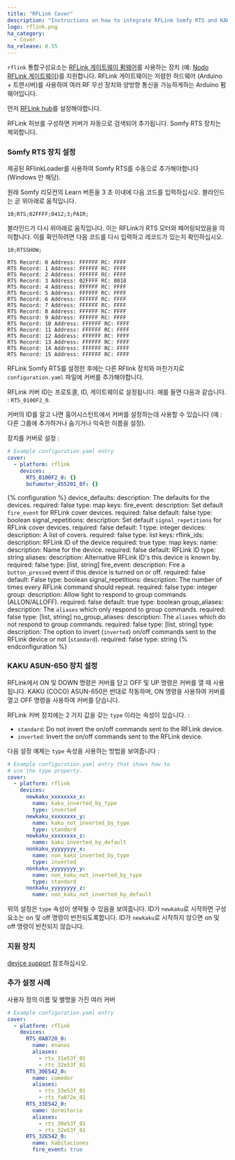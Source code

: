 ```yaml
---
title: "RFLink Cover"
description: "Instructions on how to integrate RFLink Somfy RTS and KAKU ASUN-650 covers into Home Assistant."
logo: rflink.png
ha_category:
  - Cover
ha_release: 0.55
---
```


`rflink` 통합구성요소는 [RFLink 게이트웨이 펌웨어](http://www.nemcon.nl/blog2/)를 사용하는 장치 (예: [Nodo RFLink 게이트웨이](https://www.nodo-shop.nl/nl/21-rflink-gateway))를 지원합니다. RFLink 게이트웨이는 저렴한 하드웨어 (Arduino + 트랜시버)를 사용하여 여러 RF 무선 장치와 양방향 통신을 가능하게하는 Arduino 펌웨어입니다.

먼저 [RFLink hub](/integrations/rflink/)를 설정해야합니다.

RFLink 허브를 구성하면 커버가 자동으로 검색되어 추가됩니다. Somfy RTS 장치는 제외합니다.

### Somfy RTS 장치 설정

제공된 RFlinkLoader를 사용하여 Somfy RTS를 수동으로 추가해야합니다 (Windows 만 해당).

원래 Somfy 리모컨의 Learn 버튼을 3 초 이내에 다음 코드를 입력하십시오. 블라인드는 곧 위아래로 움직입니다.

```text
10;RTS;02FFFF;0412;3;PAIR;
```

블라인드가 다시 위아래로 움직입니다. 이는 RFLink가 RTS 모터와 페어링되었음을 의미합니다.
이를 확인하려면 다음 코드를 다시 입력하고 레코드가 있는지 확인하십시오.

```text
10;RTSSHOW;
```

```text
RTS Record: 0 Address: FFFFFF RC: FFFF
RTS Record: 1 Address: FFFFFF RC: FFFF
RTS Record: 2 Address: FFFFFF RC: FFFF
RTS Record: 3 Address: 02FFFF RC: 0018
RTS Record: 4 Address: FFFFFF RC: FFFF
RTS Record: 5 Address: FFFFFF RC: FFFF
RTS Record: 6 Address: FFFFFF RC: FFFF
RTS Record: 7 Address: FFFFFF RC: FFFF
RTS Record: 8 Address: FFFFFF RC: FFFF
RTS Record: 9 Address: FFFFFF RC: FFFF
RTS Record: 10 Address: FFFFFF RC: FFFF
RTS Record: 11 Address: FFFFFF RC: FFFF
RTS Record: 12 Address: FFFFFF RC: FFFF
RTS Record: 13 Address: FFFFFF RC: FFFF
RTS Record: 14 Address: FFFFFF RC: FFFF
RTS Record: 15 Address: FFFFFF RC: FFFF
```

RFLink Somfy RTS를 설정한 후에는 다른 RFlink 장치와 마찬가지로 `configuration.yaml` 파일에 커버를 추가해야합니다.

RFLink 커버 ID는 프로토콜, ID, 게이트웨이로 설정됩니다. 예를 들면 다음과 같습니다. : `RTS_0100F2_0`. 

커버의 ID를 알고 나면 홈어시스턴트에서 커버를 설정하는데 사용할 수 있습니다 (예 : 다른 그룹에 추가하거나 숨기거나 익숙한 이름을 설정).

장치를 커버로 설정 :

```yaml
# Example configuration.yaml entry
cover:
  - platform: rflink
    devices:
      RTS_0100F2_0: {}
      bofumotor_455201_0f: {}
```

{% configuration %}
device_defaults:
  description: The defaults for the devices.
  required: false
  type: map
  keys:
    fire_event:
      description: Set default `fire_event` for RFLink cover devices.
      required: false
      default: false
      type: boolean
    signal_repetitions:
      description: Set default `signal_repetitions` for RFLink cover devices.
      required: false
      default: 1
      type: integer
devices:
  description: A list of covers.
  required: false
  type: list
  keys:
    rflink_ids:
      description: RFLink ID of the device
      required: true
      type: map
      keys:
        name:
          description: Name for the device.
          required: false
          default: RFLink ID
          type: string
        aliases:
          description: Alternative RFLink ID's this device is known by.
          required: false
          type: [list, string]
        fire_event:
          description: Fire a `button_pressed` event if this device is turned on or off.
          required: false
          default: False
          type: boolean
        signal_repetitions:
          description: The number of times every RFLink command should repeat.
          required: false
          type: integer
        group:
          description: Allow light to respond to group commands (ALLON/ALLOFF).
          required: false
          default: true
          type: boolean
        group_aliases:
          description: The `aliases` which only respond to group commands.
          required: false
          type: [list, string]
        no_group_aliases:
          description: The `aliases` which do not respond to group commands.
          required: false
          type: [list, string]
        type:
          description: The option to invert (`inverted`) on/off commands sent to the RFLink device or not (`standard`).
          required: false
          type: string
{% endconfiguration %}

### KAKU ASUN-650 장치 설정

RFLink에서 ON 및 DOWN 명령은 커버를 닫고 OFF 및 UP 명령은 커버를 열 때 사용됩니다. KAKU (COCO) ASUN-650은 반대로 작동하며, ON 명령을 사용하여 커버를 열고 OFF 명령을 사용하여 커버를 닫습니다.

RFLink 커버 장치에는 2 가지 값을 갖는 `type` 이라는 속성이 있습니다. :

- `standard`: Do not invert the on/off commands sent to the RFLink device.
- `inverted`: Invert the on/off commands sent to the RFLink device.

다음 설정 예제는 `type` 속성을 사용하는 방법을 보여줍니다 :

```yaml
# Example configuration.yaml entry that shows how to
# use the type property.
cover:
  - platform: rflink
    devices:
      newkaku_xxxxxxxx_x:
        name: kaku_inverted_by_type
        type: inverted
      newkaku_xxxxxxxx_y:
        name: kaku_not_inverted_by_type
        type: standard
      newkaku_xxxxxxxx_z:
        name: kaku_inverted_by_default
      nonkaku_yyyyyyyy_x:
        name: non_kaku_inverted_by_type
        type: inverted
      nonkaku_yyyyyyyy_y:
        name: non_kaku_not_inverted_by_type
        type: standard
      nonkaku_yyyyyyyy_z:
        name: non_kaku_not_inverted_by_default
```

위의 설정은 `type` 속성이 생략될 수 있음을 보여줍니다. ID가 `newkaku`로 시작하면 구성 요소는 on 및 off 명령이 반전되도록합니다. ID가 `newkaku`로 시작하지 않으면 on 및 off 명령이 반전되지 않습니다.

### 지원 장치

[device support](/integrations/rflink/#device-support) 참조하십시오.

### 추가 설정 사례

사용자 정의 이름 및 별명을 가진 여러 커버

```yaml
# Example configuration.yaml entry
cover:
  - platform: rflink
    devices:
      RTS_0A8720_0:
        name: enanos
        aliases:
          - rts_31e53f_01
          - rts_32e53f_01
      RTS_30E542_0:
        name: comedor
        aliases:
          - rts_33e53f_01
          - rts_fa872e_01
      RTS_33E542_0:
        name: dormitorio
        aliases:
          - rts_30e53f_01
          - rts_32e53f_01
      RTS_32E542_0:
        name: habitaciones
        fire_event: true
```
